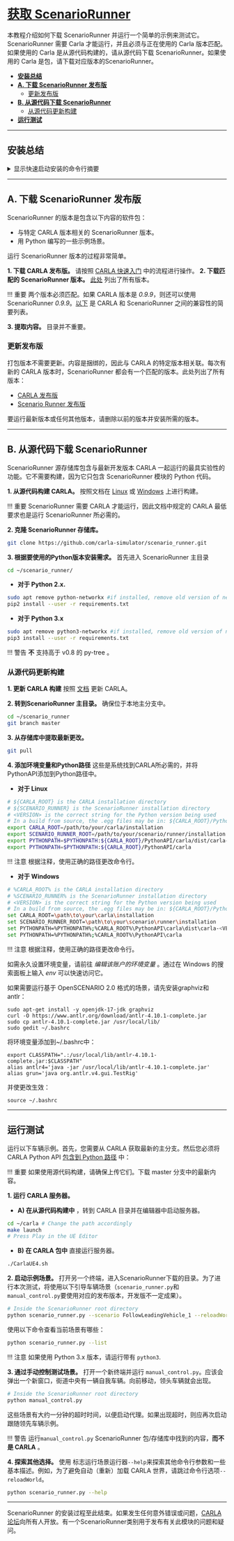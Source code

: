 # [获取 ScenarioRunner](https://github.com/carla-simulator/scenario_runner/blob/master/Docs/getting_scenariorunner.md)

本教程介绍如何下载 ScenarioRunner 并运行一个简单的示例来测试它。ScenarioRunner 需要 Carla 才能运行，并且必须与正在使用的 Carla 版本匹配。如果使用的 Carla 是从源代码构建的，请从源代码下载 ScenarioRunner。如果使用的 Carla 是包，请下载对应版本的ScenarioRunner。

*   __[安装总结](#installation-summary)__  
*   __[A. 下载 ScenarioRunner 发布版](#a.-download-a-scenariorunner-release)__  
	*   [更新发布版](#update-the-release)  
*   __[B. 从源代码下载 ScenarioRunner](#b.-build-scenariorunner-from-source)__  
	*   [从源代码更新构建](#update-the-build-from-source)  
*   __[运行测试](#run-a-test)__  

---
## 安装总结

<details>
   <summary>
    显示快速启动安装的命令行摘要
   </summary>

```sh
# Decide whether to use a package or make the build from source


# Option A) Use a ScenarioRunner package
   # 1. Install a CARLA package: 
      https://carla.readthedocs.io/en/latest/start_quickstart/
   # 2. Download the matching ScenarioRunner package: 
      https://github.com/carla-simulator/scenario_runner/releases
   # 3. Extract the content wherever needed. 

   # Update the release: 
   # 1. Delete previous CARLA and ScenarioRunner versions.
   # 2. Download the latest CARLA release. 
   # 3. Download the matching ScenarioRunner release.


# Option B) Download ScenarioRunner from source
   # 1. Build CARLA from source:
      https://carla.readthedocs.io/en/latest/build_linux/
   # 2. Clone the ScenarioRunner repository: 
git clone https://github.com/carla-simulator/scenario_runner.git
   # 3. Install requirements according to the Python version to be used: 
   # For Python 2.x:
sudo apt remove python-networkx #if installed, remove old version of networkx
pip2 install --user -r requirements.txt
   # For Python 3.x: 
sudo apt remove python3-networkx #if installed, remove old version of networkx
pip3 install --user -r requirements.txt

   # To update ScenarioRunner from source:
   # 1. Update CARLA: 
      https://carla.readthedocs.io/en/latest/build_update/
   # 2. Go to the ScenarioRunner repository, master branch
cd ~/scenario_runner
git branch master
   # 3. Pull the latest changes from the repository
git pull 

```
</details>


---
## A. 下载 ScenarioRunner 发布版

ScenarioRunner 的版本是包含以下内容的软件包： 
*   与特定 CARLA 版本相关的 ScenarioRunner 版本。 
*   用 Python 编写的一些示例场景。 

运行 ScenarioRunner 版本的过程非常简单。  

__1. 下载 CARLA 发布版。__ 请按照 [CARLA 快速入门](https://github.com/carla-simulator/carla/releases) 中的流程进行操作。
__2. 下载匹配的 ScenarioRunner 版本。__ [此处](https://github.com/carla-simulator/scenario_runner/releases) 列出了所有版本。

!!! 重要
    两个版本必须匹配。如果 CARLA 版本是 *0.9.9*，则还可以使用 ScenarioRunner *0.9.9*。[以下](https://github.com/carla-simulator/scenario_runner) 是 CARLA 和 ScenarioRunner 之间的兼容性的简要列表。

__3. 提取内容。__ 目录并不重要。


### 更新发布版

打包版本不需要更新。内容是捆绑的，因此与 CARLA 的特定版本相关联。每次有新的 CARLA 版本时，ScenarioRunner 都会有一个匹配的版本。此处列出了所有版本：

*   [CARLA 发布版](https://github.com/carla-simulator/carla/releases)  
*   [Scenario Runner 发布版](https://github.com/carla-simulator/scenario_runner/releases)  

要运行最新版本或任何其他版本，请删除以前的版本并安装所需的版本。

---
## B. 从源代码下载 ScenarioRunner

ScenarioRunner 源存储库包含与最新开发版本 CARLA 一起运行的最具实验性的功能。它不需要构建，因为它只包含 ScenarioRunner 模块的 Python 代码。

__1. 从源代码构建 CARLA。__ 按照文档在 [Linux](https://carla.readthedocs.io/en/latest/build_linux/) 或 [Windows](https://carla.readthedocs.io/en/latest/build_windows/) 上进行构建。

!!! 重要
    ScenarioRunner 需要 CARLA 才能运行，因此文档中规定的 CARLA 最低要求也是运行 ScenarioRunner 所必需的。

__2. 克隆 ScenarioRunner 存储库。__

```sh
git clone https://github.com/carla-simulator/scenario_runner.git
```

__3. 根据要使用的Python版本安装需求。__  首先进入 ScenarioRunner 主目录

```sh
cd ~/scenario_runner/
```

*   __对于 Python 2.x.__  

```sh
sudo apt remove python-networkx #if installed, remove old version of networkx
pip2 install --user -r requirements.txt
```

*   __对于 Python 3.x__  
```sh
sudo apt remove python3-networkx #if installed, remove old version of networkx
pip3 install --user -r requirements.txt
```

!!! 警告
    __不__ 支持高于 v0.8 的 py-tree 。


### 从源代码更新构建

__1. 更新 CARLA 构建__ 按照 [文档](https://carla.readthedocs.io/en/latest/build_update/) 更新 CARLA。

__2. 转到ScenarioRunner 主目录。__ 确保位于本地主分支中。

```sh
cd ~/scenario_runner
git branch master
```
__3. 从存储库中提取最新更改。__  

```sh
git pull
```

__4. 添加环境变量和Python路径__ 这些是系统找到CARLA所必需的，并将PythonAPI添加到Python路径中。

*   __对于 Linux__

```sh
# ${CARLA_ROOT} is the CARLA installation directory
# ${SCENARIO_RUNNER} is the ScenarioRunner installation directory
# <VERSION> is the correct string for the Python version being used
# In a build from source, the .egg files may be in: ${CARLA_ROOT}/PythonAPI/dist/ instead of ${CARLA_ROOT}/PythonAPI
export CARLA_ROOT=/path/to/your/carla/installation
export SCENARIO_RUNNER_ROOT=/path/to/your/scenario/runner/installation
export PYTHONPATH=$PYTHONPATH:${CARLA_ROOT}/PythonAPI/carla/dist/carla-<VERSION>.egg
export PYTHONPATH=$PYTHONPATH:${CARLA_ROOT}/PythonAPI/carla
```

!!! 注意
    根据注释，使用正确的路径更改命令行。

*   __对于 Windows__


```sh
# %CARLA_ROOT% is the CARLA installation directory
# %SCENARIO_RUNNER% is the ScenarioRunner installation directory
# <VERSION> is the correct string for the Python version being used
# In a build from source, the .egg files may be in: ${CARLA_ROOT}/PythonAPI/dist/ instead of ${CARLA_ROOT}/PythonAPI
set CARLA_ROOT=\path\to\your\carla\installation
set SCENARIO_RUNNER_ROOT=\path\to\your\scenario\runner\installation
set PYTHONPATH=%PYTHONPATH%;%CARLA_ROOT%\PythonAPI\carla\dist\carla-<VERSION>.egg
set PYTHONPATH=%PYTHONPATH%;%CARLA_ROOT%\PythonAPI\carla
```

!!! 注意
    根据注释，使用正确的路径更改命令行。

如需永久设置环境变量，请前往 *编辑该账户的环境变量* 。通过在 Windows 的搜索面板上输入 *env* 可以快速访问它。

如果需要运行基于 OpenSCENARIO 2.0 格式的场景，请先安装graphviz和antlr：
```
sudo apt-get install -y openjdk-17-jdk graphviz
curl -O https://www.antlr.org/download/antlr-4.10.1-complete.jar
sudo cp antlr-4.10.1-complete.jar /usr/local/lib/
sudo gedit ~/.bashrc
```
将环境变量添加到~/.bashrc中：
```
export CLASSPATH=".:/usr/local/lib/antlr-4.10.1-complete.jar:$CLASSPATH"
alias antlr4='java -jar /usr/local/lib/antlr-4.10.1-complete.jar'
alias grun='java org.antlr.v4.gui.TestRig'
```
并使更改生效：
```
source ~/.bashrc
```

---
## 运行测试

运行以下车辆示例。首先，您需要从 CARLA 获取最新的主分支。然后您必须将 CARLA Python API [包含到 Python 路径](https://blog.csdn.net/weixin_39910452/article/details/109598890) 中：

!!! 重要
    如果使用源代码构建，请确保上传它们。下载 master 分支中的最新内容。


__1. 运行 CARLA 服务器。__

*   __A) 在从源代码构建中__ ，转到 CARLA 目录并在编辑器中启动服务器。

```sh
cd ~/carla # Change the path accordingly
make launch
# Press Play in the UE Editor
```

*   __B) 在 CARLA 包中__ 直接运行服务器。

```sh
./CarlaUE4.sh
```

__2. 启动示例场景。__ 打开另一个终端，进入ScenarioRunner下载的目录。为了进行本次测试，将使用以下引导车辆场景（`scenario_runner.py`和`manual_control.py`要使用对应的发布版本，开发版不一定成果）。

```sh
# Inside the ScenarioRunner root directory
python scenario_runner.py --scenario FollowLeadingVehicle_1 --reloadWorld
```

使用以下命令查看当前场景有哪些：
```sh
python scenario_runner.py --list
```

!!! 注意
    如果使用 Python 3.x 版本，请运行带有 `python3`. 

__3. 通过手动控制测试场景。__ 打开一个新终端并运行 `manual_control.py`。应该会弹出一个新窗口，街道中央有一辆自我车辆。向前移动，领头车辆就会出现。

```sh
# Inside the ScenarioRunner root directory
python manual_control.py
```

这些场景有大约一分钟的超时时间，以便启动代理。如果出现超时，则应再次启动跟随领先车辆示例。

!!! 警告
    运行`manual_control.py` ScenarioRunner 包/存储库中找到的内容，__而不是 CARLA__ 。 

__4. 探索其他选择。__ 使用 标志运行场景运行器`--help`来探索其他命令行参数和一些基本描述。例如，为了避免自动（重新）加载 CARLA 世界，请跳过命令行选项`--reloadWorld`。 

```sh
python scenario_runner.py --help
```

---

ScenarioRunner 的安装过程至此结束。如果发生任何意外错误或问题，[CARLA 论坛](https://forum.carla.org/c/using-carla/scenario-runner)向所有人开放。有一个ScenarioRunner类别用于发布有关此模块的问题和疑问。

